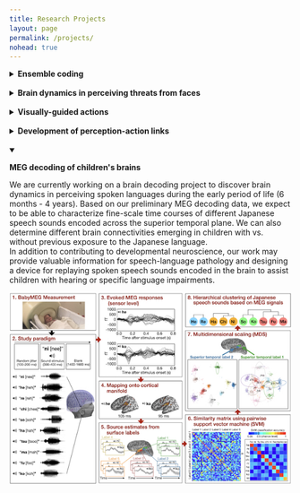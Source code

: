 ```yaml
---
title: Research Projects
layout: page
permalink: /projects/
nohead: true
---
```


<Dynamic perception and motivated actions> <this would go later with detailed description.>

<details>
<summary>
<b>Ensemble coding</b></summary>
Links:<br/>

![Fig1](../images/Visualworld.jpg)<br/>


</details><br/>


<details>
<summary>
  <b>Brain dynamics in perceiving threats from faces</b></summary>
    Links:
</details><br/>


<details>
<summary>
  <b>Visually-guided actions</b></summary>
    Links:
</details><br/>


<details>
<summary>
  <b>Development of perception-action links</b></summary>
    Links:
</details><br/>


<details open>
  
<summary>
  
<b>MEG decoding of children's brains</b>

</summary>

We are currently working on a brain decoding project to discover brain dynamics in perceiving spoken languages during the early period of life (6 months - 4 years). Based on our preliminary MEG decoding data, we expect to be able to characterize fine-scale time courses of different Japanese speech sounds encoded across the superior temporal plane. We can also determine different brain connectivities emerging in children with vs. without previous exposure to the Japanese language.<br/> In addition to contributing to developmental neuroscience, our work may provide valuable information for speech-language pathology and designing a device for replaying spoken speech sounds encoded in the brain to assist children with hearing or specific language impairments.

![Fig](/images/R21Fig.png)

</details>
